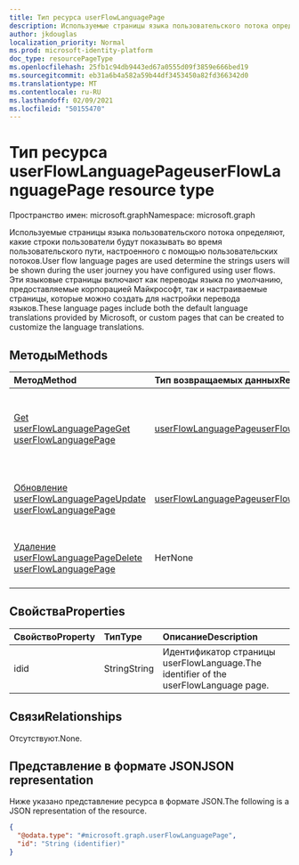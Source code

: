 ```yaml
---
title: Тип ресурса userFlowLanguagePage
description: Используемые страницы языка пользовательского потока определяют, какие строки пользователи будут показывать во время пользовательского пути, настроенного с помощью пользовательских потоков.
author: jkdouglas
localization_priority: Normal
ms.prod: microsoft-identity-platform
doc_type: resourcePageType
ms.openlocfilehash: 25fb1c94db9443ed67a0555d09f3859e666bed19
ms.sourcegitcommit: eb31a6b4a582a59b44df3453450a82fd366342d0
ms.translationtype: MT
ms.contentlocale: ru-RU
ms.lasthandoff: 02/09/2021
ms.locfileid: "50155470"
---
```

# <a name="userflowlanguagepage-resource-type"></a><span data-ttu-id="a8103-103">Тип ресурса userFlowLanguagePage</span><span class="sxs-lookup"><span data-stu-id="a8103-103">userFlowLanguagePage resource type</span></span>

<span data-ttu-id="a8103-104">Пространство имен: microsoft.graph</span><span class="sxs-lookup"><span data-stu-id="a8103-104">Namespace: microsoft.graph</span></span>

<span data-ttu-id="a8103-105">Используемые страницы языка пользовательского потока определяют, какие строки пользователи будут показывать во время пользовательского пути, настроенного с помощью пользовательских потоков.</span><span class="sxs-lookup"><span data-stu-id="a8103-105">User flow language pages are used determine the strings users will be shown during the user journey you have configured using user flows.</span></span> <span data-ttu-id="a8103-106">Эти языковые страницы включают как переводы языка по умолчанию, предоставляемые корпорацией Майкрософт, так и настраиваемые страницы, которые можно создать для настройки перевода языков.</span><span class="sxs-lookup"><span data-stu-id="a8103-106">These language pages include both the default language translations provided by Microsoft, or custom pages that can be created to customize the language translations.</span></span>

## <a name="methods"></a><span data-ttu-id="a8103-107">Методы</span><span class="sxs-lookup"><span data-stu-id="a8103-107">Methods</span></span>

|<span data-ttu-id="a8103-108">Метод</span><span class="sxs-lookup"><span data-stu-id="a8103-108">Method</span></span>|<span data-ttu-id="a8103-109">Тип возвращаемых данных</span><span class="sxs-lookup"><span data-stu-id="a8103-109">Return type</span></span>|<span data-ttu-id="a8103-110">Описание</span><span class="sxs-lookup"><span data-stu-id="a8103-110">Description</span></span>|
|:---|:---|:---|
|[<span data-ttu-id="a8103-111">Get userFlowLanguagePage</span><span class="sxs-lookup"><span data-stu-id="a8103-111">Get userFlowLanguagePage</span></span>](../api/userflowlanguagepage-get.md)|[<span data-ttu-id="a8103-112">userFlowLanguagePage</span><span class="sxs-lookup"><span data-stu-id="a8103-112">userFlowLanguagePage</span></span>](../resources/userflowlanguagepage.md)|<span data-ttu-id="a8103-113">Извлечение значений объекта [userFlowLanguagePage](../resources/userflowlanguagepage.md) по умолчанию или пользовательского объекта.</span><span class="sxs-lookup"><span data-stu-id="a8103-113">Retrieve the values of a default or custom [userFlowLanguagePage](../resources/userflowlanguagepage.md) object.</span></span>|
|[<span data-ttu-id="a8103-114">Обновление userFlowLanguagePage</span><span class="sxs-lookup"><span data-stu-id="a8103-114">Update userFlowLanguagePage</span></span>](../api/userflowlanguagepage-put.md)|[<span data-ttu-id="a8103-115">userFlowLanguagePage</span><span class="sxs-lookup"><span data-stu-id="a8103-115">userFlowLanguagePage</span></span>](../resources/userflowlanguagepage.md)|<span data-ttu-id="a8103-116">Обновление значений в настраиваемом [объекте userFlowLanguagePage.](../resources/userflowlanguagepage.md)</span><span class="sxs-lookup"><span data-stu-id="a8103-116">Update the values in a custom [userFlowLanguagePage](../resources/userflowlanguagepage.md) object.</span></span>|
|[<span data-ttu-id="a8103-117">Удаление userFlowLanguagePage</span><span class="sxs-lookup"><span data-stu-id="a8103-117">Delete userFlowLanguagePage</span></span>](../api/userflowlanguagepage-delete.md)|<span data-ttu-id="a8103-118">Нет</span><span class="sxs-lookup"><span data-stu-id="a8103-118">None</span></span>|<span data-ttu-id="a8103-119">Удаляет значения из пользовательского [объекта userFlowLanguagePage.](../resources/userflowlanguagepage.md)</span><span class="sxs-lookup"><span data-stu-id="a8103-119">Deletes the values from a custom [userFlowLanguagePage](../resources/userflowlanguagepage.md) object.</span></span>|

## <a name="properties"></a><span data-ttu-id="a8103-120">Свойства</span><span class="sxs-lookup"><span data-stu-id="a8103-120">Properties</span></span>

|<span data-ttu-id="a8103-121">Свойство</span><span class="sxs-lookup"><span data-stu-id="a8103-121">Property</span></span>|<span data-ttu-id="a8103-122">Тип</span><span class="sxs-lookup"><span data-stu-id="a8103-122">Type</span></span>|<span data-ttu-id="a8103-123">Описание</span><span class="sxs-lookup"><span data-stu-id="a8103-123">Description</span></span>|
|:---|:---|:---|
|<span data-ttu-id="a8103-124">id</span><span class="sxs-lookup"><span data-stu-id="a8103-124">id</span></span>|<span data-ttu-id="a8103-125">String</span><span class="sxs-lookup"><span data-stu-id="a8103-125">String</span></span>|<span data-ttu-id="a8103-126">Идентификатор страницы userFlowLanguage.</span><span class="sxs-lookup"><span data-stu-id="a8103-126">The identifier of the userFlowLanguage page.</span></span>|

## <a name="relationships"></a><span data-ttu-id="a8103-127">Связи</span><span class="sxs-lookup"><span data-stu-id="a8103-127">Relationships</span></span>

<span data-ttu-id="a8103-128">Отсутствуют.</span><span class="sxs-lookup"><span data-stu-id="a8103-128">None.</span></span>

## <a name="json-representation"></a><span data-ttu-id="a8103-129">Представление в формате JSON</span><span class="sxs-lookup"><span data-stu-id="a8103-129">JSON representation</span></span>

<span data-ttu-id="a8103-130">Ниже указано представление ресурса в формате JSON.</span><span class="sxs-lookup"><span data-stu-id="a8103-130">The following is a JSON representation of the resource.</span></span>
<!-- {
  "blockType": "resource",
  "keyProperty": "id",
  "@odata.type": "microsoft.graph.userFlowLanguagePage",
  "openType": false
}
-->

``` json
{
  "@odata.type": "#microsoft.graph.userFlowLanguagePage",
  "id": "String (identifier)"
}
```

